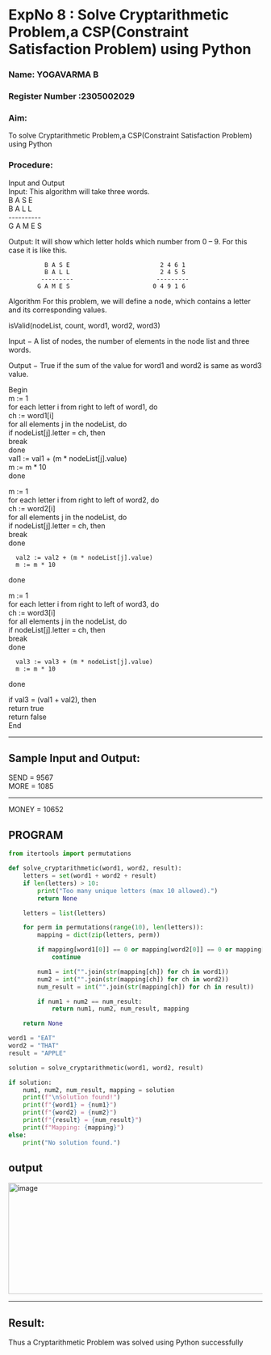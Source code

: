 <h1>ExpNo 8 : Solve Cryptarithmetic Problem,a CSP(Constraint Satisfaction Problem) using Python</h1> 
<h3>Name: YOGAVARMA B </h3>
<h3>Register Number :2305002029  </h3>
<H3>Aim:</H3>
<p>
    To solve Cryptarithmetic Problem,a CSP(Constraint Satisfaction Problem) using Python
</p>
<h3>Procedure:</h3>
Input and Output
<br>Input:
This algorithm will take three words.
<br> B A S E<br>
    B A L L<br>
           ----------<br>
           G A M E S<br>

Output:
It will show which letter holds which number from 0 – 9.
For this case it is like this.

              B A S E                         2 4 6 1
              B A L L                         2 4 5 5
             ---------                       ---------
            G A M E S                       0 4 9 1 6
Algorithm
For this problem, we will define a node, which contains a letter and its corresponding values.<br>

isValid(nodeList, count, word1, word2, word3)<br>

Input − A list of nodes, the number of elements in the node list and three words.<br>

Output − True if the sum of the value for word1 and word2 is same as word3 value.<br>

Begin<br>
   m := 1<br>
   for each letter i from right to left of word1, do<br>
      ch := word1[i]<br>
      for all elements j in the nodeList, do<br>
         if nodeList[j].letter = ch, then<br>
            break<br>
      done<br>
      val1 := val1 + (m * nodeList[j].value)<br>
      m := m * 10<br>
   done<br>

   m := 1<br>
   for each letter i from right to left of word2, do<br>
      ch := word2[i]<br>
      for all elements j in the nodeList, do<br>
         if nodeList[j].letter = ch, then<br>
            break<br>
      done<br>

      val2 := val2 + (m * nodeList[j].value)
      m := m * 10
   done<br>

   m := 1<br>
   for each letter i from right to left of word3, do<br>
      ch := word3[i]<br>
      for all elements j in the nodeList, do<br>
         if nodeList[j].letter = ch, then<br>
            break<br>
      done<br>

      val3 := val3 + (m * nodeList[j].value)
      m := m * 10
   done<br>

   if val3 = (val1 + val2), then<br>
      return true<br>
   return false<br>
End<br>

<hr>
<h2>Sample Input and Output:</h2>
SEND = 9567<br>
MORE = 1085<br>
<hr>
MONEY = 10652<br>

## PROGRAM
```Python
from itertools import permutations

def solve_cryptarithmetic(word1, word2, result):
    letters = set(word1 + word2 + result)
    if len(letters) > 10:
        print("Too many unique letters (max 10 allowed).")
        return None

    letters = list(letters)

    for perm in permutations(range(10), len(letters)):
        mapping = dict(zip(letters, perm))

        if mapping[word1[0]] == 0 or mapping[word2[0]] == 0 or mapping[result[0]] == 0:
            continue

        num1 = int("".join(str(mapping[ch]) for ch in word1))
        num2 = int("".join(str(mapping[ch]) for ch in word2))
        num_result = int("".join(str(mapping[ch]) for ch in result))

        if num1 + num2 == num_result:
            return num1, num2, num_result, mapping

    return None

word1 = "EAT"
word2 = "THAT"
result = "APPLE"

solution = solve_cryptarithmetic(word1, word2, result)

if solution:
    num1, num2, num_result, mapping = solution
    print(f"\nSolution found!")
    print(f"{word1} = {num1}")
    print(f"{word2} = {num2}")
    print(f"{result} = {num_result}")
    print(f"Mapping: {mapping}")
else:
    print("No solution found.")

```

## output

<img width="649" height="220" alt="image" src="https://github.com/user-attachments/assets/acfca0cf-0395-4989-86a9-a9db157d089b" />




<hr>
<h2>Result:</h2>
<p> Thus a Cryptarithmetic Problem was solved using Python successfully</p>

